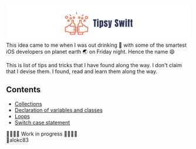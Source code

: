 
![](./tipsy-swift-logo.png)
This idea came to me when I was out drinking :beers: with some of the smartest iOS developers on planet earth :earth_asia: on Friday night. Hence the name :smile: 

This is list of tips and tricks that I have found along the way. I don't claim that I devise them. I found, read and learn them along the way. 

## Contents
* [Collections](./collections/README.md) <br>
* [Declaration of variables and classes](./declarations/README.md)<br>
* [Loops](./loops/README.md) <br>
* [Switch case statement](./switch/README.md) <br>

🚧🚧🚧🚧 Work in progress 🚧🚧🚧🚧<br>
👷‍alokc83

